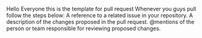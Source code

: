 Hello Everyone this is the template for pull request Whenever you guys pull follow the steps below: A reference to a related issue in your repository. A description of the changes proposed in the pull request. @mentions of the person or team responsible for reviewing proposed changes.

